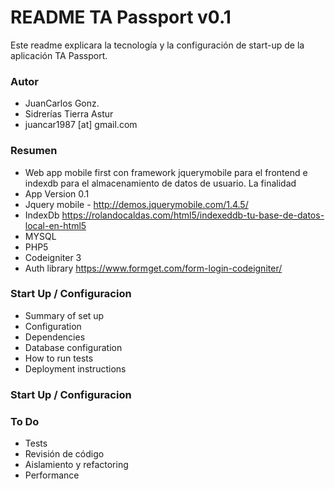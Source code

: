 # README TA Passport v0.1 #

Este readme explicara la tecnología y la configuración de start-up de la aplicación TA Passport.

### Autor ###
* JuanCarlos Gonz.
* Sidrerías Tierra Astur
* juancar1987 [at] gmail.com

### Resumen ###

* Web app mobile first con framework jquerymobile para el frontend e indexdb para el almacenamiento de datos de usuario. La finalidad
* App Version 0.1
* Jquery mobile - http://demos.jquerymobile.com/1.4.5/
* IndexDb https://rolandocaldas.com/html5/indexeddb-tu-base-de-datos-local-en-html5
* MYSQL
* PHP5
* Codeigniter 3
* Auth library https://www.formget.com/form-login-codeigniter/


### Start Up / Configuracion ###
* Summary of set up
* Configuration
* Dependencies
* Database configuration
* How to run tests
* Deployment instructions

### Start Up / Configuracion ###

### To Do ###
* Tests
* Revisión de código
* Aislamiento y refactoring
* Performance
